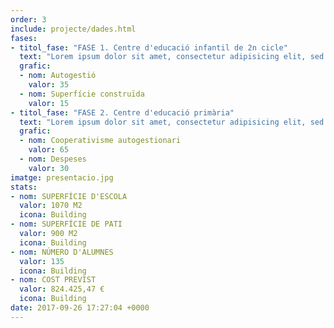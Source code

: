 ```yaml
---
order: 3
include: projecte/dades.html
fases:
- titol_fase: "FASE 1. Centre d'educació infantil de 2n cicle"
  text: "Lorem ipsum dolor sit amet, consectetur adipisicing elit, sed do eiusmod tempor incididunt ut labore et dolore magna aliqua. Ut enim ad minim veniam, quis nostrud exercitation ullamco laboris nisi ut aliquip ex ea commodo consequat. Duis aute irure dolor in reprehenderit in voluptate velit esse cillum dolore eu fugiat nulla pariatur. Excepteur sint occaecat cupidatat non proident, sunt in culpa qui officia deserunt mollit anim id est laborum."
  grafic:
  - nom: Autogestió
    valor: 35
  - nom: Superfície construïda
    valor: 15
- titol_fase: "FASE 2. Centre d'educació primària"
  text: "Lorem ipsum dolor sit amet, consectetur adipisicing elit, sed do eiusmod tempor incididunt ut labore et dolore magna aliqua. Ut enim ad minim veniam, quis nostrud exercitation ullamco laboris nisi ut aliquip ex ea commodo consequat. Duis aute irure dolor in reprehenderit in voluptate velit esse cillum dolore eu fugiat nulla pariatur. Excepteur sint occaecat cupidatat non proident, sunt in culpa qui officia deserunt mollit anim id est laborum."
  grafic:
  - nom: Cooperativisme autogestionari
    valor: 65
  - nom: Despeses
    valor: 30
imatge: presentacio.jpg
stats:
- nom: SUPERFÍCIE D'ESCOLA
  valor: 1070 M2
  icona: Building
- nom: SUPERFÍCIE DE PATI
  valor: 900 M2
  icona: Building
- nom: NÚMERO D'ALUMNES
  valor: 135
  icona: Building
- nom: COST PREVIST
  valor: 824.425,47 €
  icona: Building
date: 2017-09-26 17:27:04 +0000
---
```


